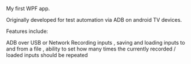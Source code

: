 My first WPF app.

Originally developed for test automation via ADB on android TV devices. 


Features include:

ADB over USB or Network
Recording inputs , saving and loading inputs to and from a file , ability to set how many times the currently recorded / loaded inputs should be repeated


